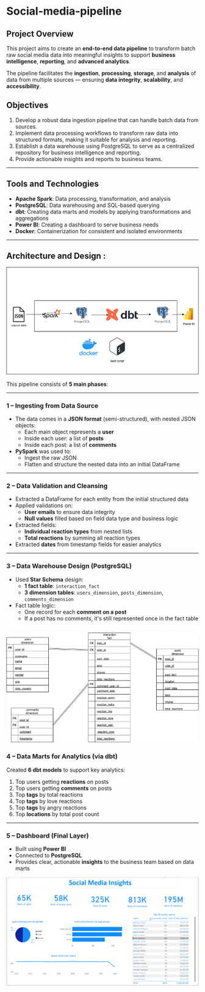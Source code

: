 # Social-media-pipeline


##  Project Overview

This project aims to create an **end-to-end data pipeline** to transform batch raw social media data into meaningful insights to support **business intelligence**, **reporting**, and **advanced analytics**.

The pipeline facilitates the **ingestion**, **processing**, **storage**, and **analysis** of data from multiple sources — ensuring **data integrity**, **scalability**, and **accessibility**.



##  Objectives

1. Develop a robust data ingestion pipeline that can handle batch data from sources.
2. Implement data processing workflows to transform raw data into structured formats, making it suitable for analysis and reporting.
3. Establish a data warehouse using PostgreSQL to serve as a centralized repository for business intelligence and reporting.
4. Provide actionable insights and reports to business teams.

---

##  Tools and Technologies

- **Apache Spark**: Data processing, transformation, and analysis  
- **PostgreSQL**: Data warehousing and SQL-based querying  
- **dbt**: Creating data marts and models by applying transformations and aggregations  
- **Power BI**: Creating a dashboard to serve business needs  
- **Docker**: Containerization for consistent and isolated environments  

---

## Architecture and Design :
![Pipeline Diagram](https://github.com/omarramadan22/Social-media-pipeline/blob/main/social%20media%20pipeline.png)

This pipeline consists of **5 main phases**:

---

###  1 – Ingesting from Data Source

- The data comes in a **JSON format** (semi-structured), with nested JSON objects:
  - Each main object represents a **user**
  - Inside each user: a list of **posts**
  - Inside each post: a list of **comments**
- **PySpark** was used to:
  - Ingest the raw JSON
  - Flatten and structure the nested data into an initial DataFrame

---

### 2 – Data Validation and Cleansing

- Extracted a DataFrame for each entity from the initial structured data
- Applied validations on:
  - **User emails** to ensure data integrity
  - **Null values** filled based on field data type and business logic
- Extracted fields:
  - **Individual reaction types** from nested lists
  - **Total reactions** by summing all reaction types
- Extracted **dates** from timestamp fields for easier analytics

---

###  3 – Data Warehouse Design (PostgreSQL)

- Used **Star Schema** design:
  - **1 fact table**: `interaction_fact`
  - **3 dimension tables**: `users_dimension`, `posts_dimension`, `comments_dimension`
- Fact table logic:
  - One record for each **comment on a post**
  - If a post has no comments, it's still represented once in the fact table

![data warehouse design](https://github.com/omarramadan22/Social-media-pipeline/blob/main/social_media_pipeline_ERD.png)
---

###  4 – Data Marts for Analytics (via dbt)

Created **6 dbt models** to support key analytics:

1. Top users getting **reactions** on posts  
2. Top users getting **comments** on posts  
3. Top **tags** by total reactions  
4. Top **tags** by love reactions  
5. Top **tags** by angry reactions  
6. Top **locations** by total post count  

---

###  5 – Dashboard (Final Layer)

- Built using **Power BI**
- Connected to **PostgreSQL**
- Provides clear, actionable **insights** to the business team based on data marts


![dashboard](https://github.com/omarramadan22/Social-media-pipeline/blob/main/social_media_dashboard.PNG)


